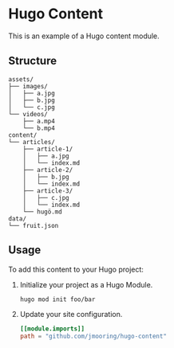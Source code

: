 # Hugo Content

This is an example of a Hugo content module.

## Structure

```text
assets/
├── images/
│   ├── a.jpg
│   ├── b.jpg
│   └── c.jpg
└── videos/
    ├── a.mp4
    └── b.mp4
content/
└── articles/
    ├── article-1/
    │   ├── a.jpg
    │   └── index.md
    ├── article-2/
    │   ├── b.jpg
    │   └── index.md
    ├── article-3/
    │   ├── c.jpg
    │   └── index.md
    └── hugö.md
data/
└── fruit.json
```

## Usage

To add this content to your Hugo project:

1. Initialize your project as a Hugo Module.

   ```bash
   hugo mod init foo/bar
   ```

2. Update your site configuration.

   ```toml
   [[module.imports]]
   path = "github.com/jmooring/hugo-content"
   ```
